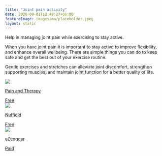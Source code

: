 ```yaml
---
title: "Joint pain activity"
date: 2020-09-01T12:49:27+06:00
featureImage: images/ma/placeholder.jpeg
layout: static
---
```


Help in managing joint pain while exercising to stay active.

When you have joint pain it is important to stay active to improve flexibility, and enhance overall wellbeing.  There are simple things you can do to keep safe and get the best out of your exercise routine. 

Gentle exercises and stretches can alleviate joint discomfort, strengthen supporting muscles, and maintain joint function for a better quality of life.

<a class="ma-link" href="https://www.painandtherapy.com/blog/why-exercise-is-so-important-in-managing-joint-pain"><div class="ma-card ma-card-Health"><div class="ma-icon"><img src ="/images/Icon-check - health - opacity.svg"/></div><div class="ma-name"><p>Pain and Therapy</p></div><div class="ma-paid-text"><span>Free </span></div></div></a><a class="ma-link" href="https://www.nuffieldhealth.com/article/why-exercise-is-actually-good-for-your-joints"><div class="ma-card ma-card-Health"><div class="ma-icon"><img src ="/images/Icon-check - health - opacity.svg"/></div><div class="ma-name"><p>Nuffield</p></div><div class="ma-paid-text"><span>Free </span></div></div></a><a class="ma-link" href="https://www.awin1.com/cread.php?awinmid=54025&awinaffid=1198638&ued=https%3A%2F%2Fazengear.com"><div class="ma-card ma-card-Health"><div class="ma-icon"><img src ="/images/Icon-pound - health - opacity.svg"/></div><div class="ma-name"><p>aZengear</p></div><div class="ma-paid-text"><span>Paid</span></div></div></a>  

<br/><br/>






